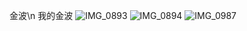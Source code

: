 金波\n
我的金波
![IMG_0893](https://user-images.githubusercontent.com/99304587/162556692-097e76bc-cc5f-4857-ab53-52e258851a83.JPG)
![IMG_0894](https://user-images.githubusercontent.com/99304587/162556693-9432988e-201c-4325-823e-703f6067e666.JPG)
![IMG_0987](https://user-images.githubusercontent.com/99304587/162556694-2ca1c880-1c22-4f97-8130-0bc69b36bdf6.JPG)
